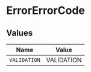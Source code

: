 # ErrorErrorCode


## Values

| Name         | Value        |
| ------------ | ------------ |
| `VALIDATION` | VALIDATION   |